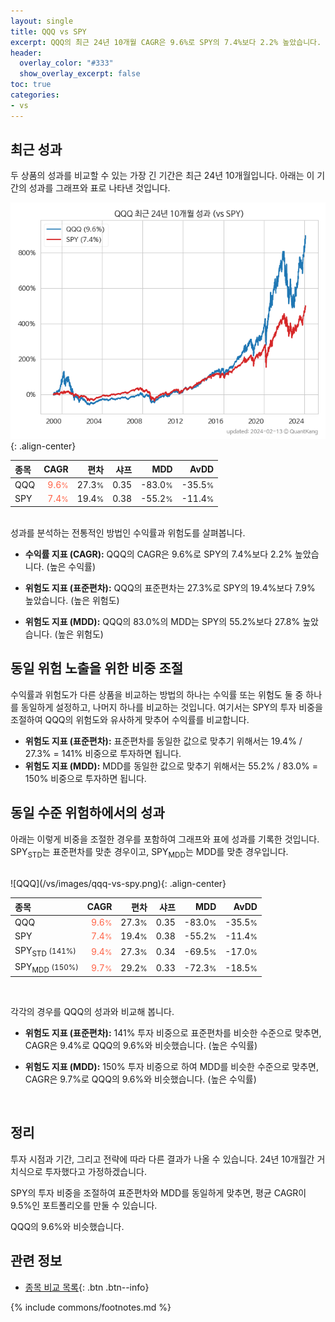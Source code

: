 ```yaml
---
layout: single
title: QQQ vs SPY
excerpt: QQQ의 최근 24년 10개월 CAGR은 9.6%로 SPY의 7.4%보다 2.2% 높았습니다.
header:
  overlay_color: "#333"
  show_overlay_excerpt: false
toc: true
categories:
- vs
---
```


## 최근 성과

두 상품의 성과를 비교할 수 있는 가장 긴 기간은 최근 24년 10개월입니다. 아래는 이 기간의 성과를 그래프와 표로 나타낸 것입니다.

![QQQ](/vs/images/qqq-vs-spy_dual.png){: .align-center}

| **종목** | **CAGR** | **편차** | **샤프** | **MDD** | **AvDD** |
| :------------ | ------: | -----------: | -------: | ------: | -------: |
| QQQ | <span style="color: tomato">9.6<small>%</small></span> | 27.3<small>%</small> | 0.35 | -83.0<small>%</small> | -35.5<small>%</small> |
| SPY | <span style="color: tomato">7.4<small>%</small></span> | 19.4<small>%</small> | 0.38 | -55.2<small>%</small> | -11.4<small>%</small> |

<!-- more -->

<br>
성과를 분석하는 전통적인 방법인 수익률과 위험도를 살펴봅니다.

- **수익률 지표 (CAGR):** QQQ의 CAGR은 9.6%로 SPY의 7.4%보다 2.2% 높았습니다. (높은 수익률)

- **위험도 지표 (표준편차):** QQQ의 표준편차는 27.3%로 SPY의 19.4%보다 7.9% 높았습니다. (높은 위험도)

- **위험도 지표 (MDD):** QQQ의 83.0%의 MDD는 SPY의 55.2%보다 27.8% 높았습니다. (높은 위험도)

## 동일 위험 노출을 위한 비중 조절

수익률과 위험도가 다른 상품을 비교하는 방법의 하나는 수익률 또는 위험도 둘 중 하나를 동일하게 설정하고, 나머지 하나를 비교하는 것입니다.
여기서는 SPY의 투자 비중을 조절하여 QQQ의 위험도와 유사하게 맞추어 수익률를 비교합니다.

- **위험도 지표 (표준편차):** 표준편차를 동일한 값으로 맞추기 위해서는 19.4% / 27.3% = 141% 비중으로 투자하면 됩니다.
- **위험도 지표 (MDD):** MDD를 동일한 값으로 맞추기 위해서는 55.2% / 83.0% = 150% 비중으로 투자하면 됩니다.

## 동일 수준 위험하에서의 성과

아래는 이렇게 비중을 조절한 경우를 포함하여 그래프와 표에 성과를 기록한 것입니다.
 SPY<sub>STD</sub>는 표준편차를 맞춘 경우이고, SPY<sub>MDD</sub>는 MDD를 맞춘 경우입니다.

<br>
![QQQ](/vs/images/qqq-vs-spy.png){: .align-center}

<br>


| **종목** | **CAGR** | **편차** | **샤프** | **MDD** | **AvDD** |
| :------------ | ------: | -----------: | -------: | ------: | -------: |
| QQQ | <span style="color: tomato">9.6<small>%</small></span> | 27.3<small>%</small> | 0.35 | -83.0<small>%</small> | -35.5<small>%</small> |
| SPY | <span style="color: tomato">7.4<small>%</small></span> | 19.4<small>%</small> | 0.38 | -55.2<small>%</small> | -11.4<small>%</small> |
| SPY<sub>STD</sub> <small>(141%)</small> | <span style="color: tomato">9.4<small>%</small></span> | 27.3<small>%</small> | 0.34 | -69.5<small>%</small> | -17.0<small>%</small> |
| SPY<sub>MDD</sub> <small>(150%)</small> | <span style="color: tomato">9.7<small>%</small></span> | 29.2<small>%</small> | 0.33 | -72.3<small>%</small> | -18.5<small>%</small> |

<br>

각각의 경우를 QQQ의 성과와 비교해 봅니다.
- **위험도 지표 (표준편차):** 141% 투자 비중으로 표준편차를 비슷한 수준으로 맞추면, CAGR은 9.4%로 QQQ의 9.6%와 비슷했습니다. (높은 수익률)

- **위험도 지표 (MDD):** 150% 투자 비중으로 하여 MDD를 비슷한 수준으로 맞추면, CAGR은 9.7%로 QQQ의 9.6%와 비슷했습니다. (높은 수익률)



<br>

## 정리
투자 시점과 기간, 그리고 전략에 따라 다른 결과가 나올 수 있습니다. 24년 10개월간 거치식으로 투자했다고 가정하겠습니다.

SPY의 투자 비중을 조절하여 표준편차와 MDD를 동일하게 맞추면, 평균 CAGR이 9.5%인 포트폴리오를 만둘 수 있습니다.

QQQ의 9.6%와 비슷했습니다.
<br>
## 관련 정보

- [종목 비교 목록](/vs/){: .btn .btn--info}

{% include commons/footnotes.md %}